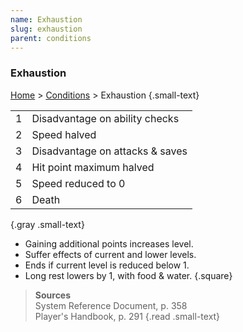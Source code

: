 ```yaml
---
name: Exhaustion
slug: exhaustion
parent: conditions
---
```

### Exhaustion
[Home](dm-operations-center) > [Conditions](conditions) > Exhaustion {.small-text}

|     |                                 |
| :-: | :------------------------------ |
|  1  | Disadvantage on ability checks  |
|  2  | Speed halved                    |
|  3  | Disadvantage on attacks & saves |
|  4  | Hit point maximum halved        |
|  5  | Speed reduced to 0              |
|  6  | Death                           |
{.gray .small-text}

- Gaining additional points increases level.
- Suffer effects of current and lower levels.
- Ends if current level is reduced below 1.
- Long rest lowers by 1, with food & water.
{.square}

> **Sources** <br/>
> System Reference Document, p. 358<br/>
> Player's Handbook, p. 291
{.read .small-text}